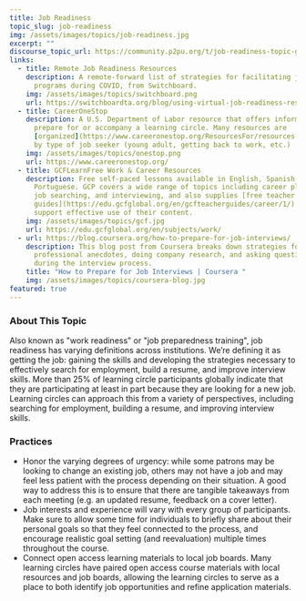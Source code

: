 ```yaml
---
title: Job Readiness
topic_slug: job-readiness
img: /assets/images/topics/job-readiness.jpg
excerpt: ""
discourse_topic_url: https://community.p2pu.org/t/job-readiness-topic-guide/5767
links:
  - title: Remote Job Readiness Resources
    description: A remote-forward list of strategies for facilitating job search
      programs during COVID, from Switchboard.
    img: /assets/images/topics/switchboard.png
    url: https://switchboardta.org/blog/using-virtual-job-readiness-resources-tips-and-materials-for-clients-with-online-access/
  - title: CareerOneStop
    description: A U.S. Department of Labor resource that offers information to help
      prepare for or accompany a learning circle. Many resources are
      [organized](https://www.careeronestop.org/ResourcesFor/resources-for.aspx)
      by type of job seeker (young adult, getting back to work, etc.)
    img: /assets/images/topics/onestop.png
    url: https://www.careeronestop.org/
  - title: GCFLearnFree Work & Career Resources
    description: Free self-paced lessons available in English, Spanish, and
      Portuguese. GCP covers a wide range of topics including career planning,
      job searching, and interviewing, and also supplies [free teacher
      guides](https://edu.gcfglobal.org/en/gcfteacherguides/career/1/) to
      support effective use of their content.
    img: /assets/images/topics/gcf.jpg
    url: https://edu.gcfglobal.org/en/subjects/work/
  - url: https://blog.coursera.org/how-to-prepare-for-job-interviews/
    description: This blog post from Coursera breaks down strategies for preparing
      professional anecdotes, doing company research, and asking questions
      during the interview process.
    title: "How to Prepare for Job Interviews | Coursera "
    img: /assets/images/topics/coursera-blog.jpg
featured: true
---
```


### About This Topic
Also known as "work readiness" or "job preparedness training", job readiness has varying definitions across institutions. We’re defining it as getting the job: gaining the skills and developing the strategies necessary to effectively search for employment, build a resume, and improve interview skills. More than 25% of learning circle participants globally indicate that they are participating at least in part because they are looking for a new job. Learning circles can approach this from a variety of perspectives, including searching for employment, building a resume, and improving interview skills.  

### Practices
- Honor the varying degrees of urgency: while some patrons may be looking to change an existing job, others may not have a job and may feel less patient with the process depending on their situation. A good way to address this is to ensure that there are tangible takeaways from each meeting (e.g. an updated resume, feedback on a cover letter).
- Job interests and experience will vary with every group of participants. Make sure to allow some time for individuals to briefly share about their personal goals so that they feel connected to the process, and encourage realistic goal setting (and reevaluation) multiple times throughout the course.
- Connect open access learning materials to local job boards. Many learning circles have paired open access course materials with local resources and job boards, allowing the learning circles to serve as a place to both identify job opportunities and refine application materials.
